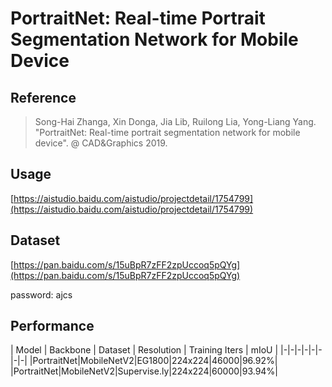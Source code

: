 # PortraitNet: Real-time Portrait Segmentation Network for Mobile Device

## Reference

> Song-Hai Zhanga, Xin Donga, Jia Lib, Ruilong Lia, Yong-Liang Yang. "PortraitNet: Real-time portrait segmentation network for mobile device". @ CAD&Graphics 2019.

## Usage
[https://aistudio.baidu.com/aistudio/projectdetail/1754799](https://aistudio.baidu.com/aistudio/projectdetail/1754799)

## Dataset
[https://pan.baidu.com/s/15uBpR7zFF2zpUccoq5pQYg](https://pan.baidu.com/s/15uBpR7zFF2zpUccoq5pQYg)

password: ajcs

## Performance

| Model | Backbone | Dataset | Resolution | Training Iters | mIoU |
|-|-|-|-|-|-|-|-|
|PortraitNet|MobileNetV2|EG1800|224x224|46000|96.92%|
|PortraitNet|MobileNetV2|Supervise.ly|224x224|60000|93.94%|
